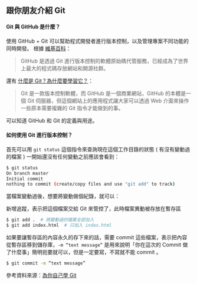 ## 跟你朋友介紹 Git

####  Git 與 GitHub 是什麼？

使用 GitHub + Git 可以幫助程式開發者進行版本控制，以及管理專案不同功能的同時開發。
根據 [維基百科](https://zh.wikipedia.org/wiki/GitHub)：

 >GitHub 是透過 Git 進行版本控制的軟體原始碼代管服務，已經成為了世界上最大的程式碼存放網站和開源社群。

還有 [什麼是 Git？為什麼要學習它？](https://gitbook.tw/chapters/introduction/what-is-git.html)：

  >Git 是一款版本控制軟體，而 GitHub 是一個商業網站，GitHub 的本體是一個 Git 伺服器，但這個網站上的應用程式讓大家可以透過 Web 介面來操作一些原本需要複雜的 Git 指令才能做到的事。

可以知道 GitHub 和 Git 的定義與用途。

#### 如何使用 Git 進行版本控制？

首先可以用 `git status` 這個指令來查詢現在這個工作目錄的狀態 ( 有沒有變動過的檔案 )
一開始還沒有任何變動之前應該會看到：

```sh
$ git status
On branch master
Initial commit
nothing to commit (create/copy files and use "git add" to track)
```
當檔案變動過後，想要將變動做個紀錄，就可以：

新增追蹤，表示把這個檔案交給 Git 來管控了，此時檔案異動被存放在暫存區
```sh
$ git add .  # 將變動過的檔案全部加入
$ git add index.html  # 只加入 index.html
```
如果要讓暫存區的內容永久的存下來的話，需要 commit 這些檔案，表示把內容從暫存區移到儲存庫，`-m “text message”` 是用來說明「你在這次的 Commit 做了什麼事」簡明扼要就可以，但是一定要寫，不寫就不能 commit 。
```sh
$ git commit -m “text message”
```


參考資料來源：[為你自己學 Git](https://gitbook.tw/)